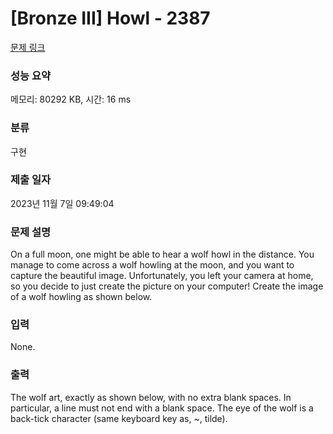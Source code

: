 # [Bronze III] Howl - 2387 

[문제 링크](https://www.acmicpc.net/problem/2387) 

### 성능 요약

메모리: 80292 KB, 시간: 16 ms

### 분류

구현

### 제출 일자

2023년 11월 7일 09:49:04

### 문제 설명

<p>On a full moon, one might be able to hear a wolf howl in the distance. You manage to come across a wolf howling at the moon, and you want to capture the beautiful image. Unfortunately, you left your camera at home, so you decide to just create the picture on your computer! Create the image of a wolf howling as shown below.</p>

### 입력 

 <p>None.</p>

### 출력 

 <p>The wolf art, exactly as shown below, with no extra blank spaces. In particular, a line must not end with a blank space. The eye of the wolf is a back-tick character (same keyboard key as, ~, tilde).</p>

